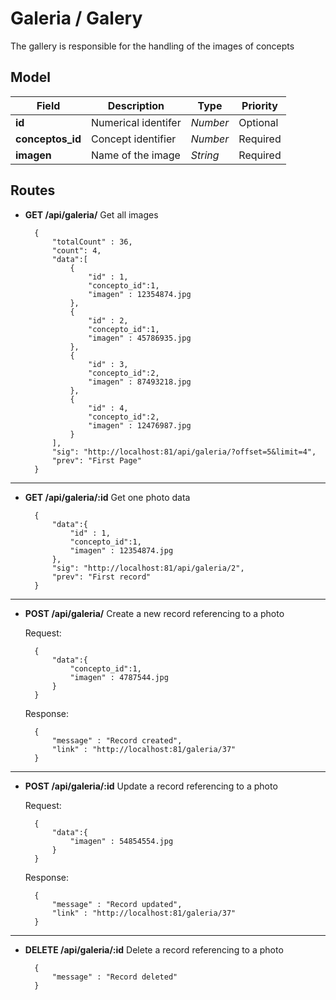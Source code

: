 # Galeria / Galery

The gallery is responsible for the handling of the images of concepts

## Model

| Field | Description | Type | Priority |
| ----- | ----------- | ---- | -------- |
| **id** | Numerical identifer | *Number* | Optional |
| **conceptos_id** | Concept identifier | *Number* | Required |
| **imagen** | Name of the image | *String* | Required |

## Routes

- **GET /api/galeria/** Get all images

        {
            "totalCount" : 36,
            "count": 4,
            "data":[
                {
                    "id" : 1,
                    "concepto_id":1,
                    "imagen" : 12354874.jpg
                },
                {
                    "id" : 2,
                    "concepto_id":1,
                    "imagen" : 45786935.jpg
                },
                {
                    "id" : 3,
                    "concepto_id":2,
                    "imagen" : 87493218.jpg
                },
                {
                    "id" : 4,
                    "concepto_id":2,
                    "imagen" : 12476987.jpg
                }
            ],
            "sig": "http://localhost:81/api/galeria/?offset=5&limit=4",
            "prev": "First Page"
        }

---
- **GET /api/galeria/:id** Get one photo data

        {
            "data":{
                "id" : 1,
                "concepto_id":1,
                "imagen" : 12354874.jpg
            },
            "sig": "http://localhost:81/api/galeria/2",
            "prev": "First record"
        }

---
- **POST /api/galeria/** Create a new record referencing to a photo

    Request:

        {
            "data":{
                "concepto_id":1,
                "imagen" : 4787544.jpg
            }
        }

    Response:

        {
            "message" : "Record created",
            "link" : "http://localhost:81/galeria/37" 
        }

---
- **POST /api/galeria/:id** Update a record referencing to a photo

    Request:

        {
            "data":{
                "imagen" : 54854554.jpg
            }
        }

    Response:

        {
            "message" : "Record updated",
            "link" : "http://localhost:81/galeria/37" 
        }

---
- **DELETE /api/galeria/:id** Delete a record referencing to a photo

        {
            "message" : "Record deleted" 
        }